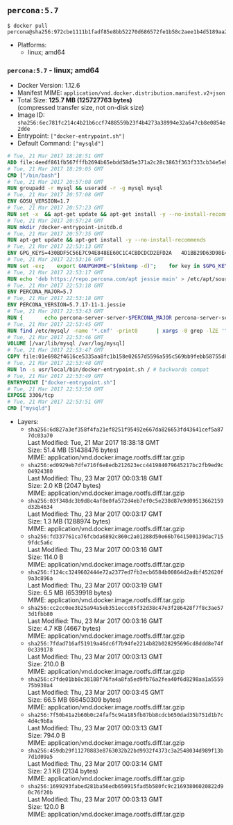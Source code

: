 ## `percona:5.7`

```console
$ docker pull percona@sha256:972cbe1111b1fadf85e8bb52270d686572fe1b58c2aee1b4d5189aa251681f26
```

-	Platforms:
	-	linux; amd64

### `percona:5.7` - linux; amd64

-	Docker Version: 1.12.6
-	Manifest MIME: `application/vnd.docker.distribution.manifest.v2+json`
-	Total Size: **125.7 MB (125727763 bytes)**  
	(compressed transfer size, not on-disk size)
-	Image ID: `sha256:6ec781fc214c4b21b6ccf7488559b23f4b4273a38994e32a647cb8e0854e2dde`
-	Entrypoint: `["docker-entrypoint.sh"]`
-	Default Command: `["mysqld"]`

```dockerfile
# Tue, 21 Mar 2017 18:28:51 GMT
ADD file:4eedf861fb567fffb2694b65ebdd58d5e371a2c28c3863f363f333cb34e5eb7b in / 
# Tue, 21 Mar 2017 18:29:05 GMT
CMD ["/bin/bash"]
# Tue, 21 Mar 2017 20:57:08 GMT
RUN groupadd -r mysql && useradd -r -g mysql mysql
# Tue, 21 Mar 2017 20:57:08 GMT
ENV GOSU_VERSION=1.7
# Tue, 21 Mar 2017 20:57:23 GMT
RUN set -x 	&& apt-get update && apt-get install -y --no-install-recommends ca-certificates wget && rm -rf /var/lib/apt/lists/* 	&& wget -O /usr/local/bin/gosu "https://github.com/tianon/gosu/releases/download/$GOSU_VERSION/gosu-$(dpkg --print-architecture)" 	&& wget -O /usr/local/bin/gosu.asc "https://github.com/tianon/gosu/releases/download/$GOSU_VERSION/gosu-$(dpkg --print-architecture).asc" 	&& export GNUPGHOME="$(mktemp -d)" 	&& gpg --keyserver ha.pool.sks-keyservers.net --recv-keys B42F6819007F00F88E364FD4036A9C25BF357DD4 	&& gpg --batch --verify /usr/local/bin/gosu.asc /usr/local/bin/gosu 	&& rm -r "$GNUPGHOME" /usr/local/bin/gosu.asc 	&& chmod +x /usr/local/bin/gosu 	&& gosu nobody true 	&& apt-get purge -y --auto-remove ca-certificates wget
# Tue, 21 Mar 2017 20:57:24 GMT
RUN mkdir /docker-entrypoint-initdb.d
# Tue, 21 Mar 2017 20:57:35 GMT
RUN apt-get update && apt-get install -y --no-install-recommends 		apt-transport-https ca-certificates 		pwgen 	&& rm -rf /var/lib/apt/lists/*
# Tue, 21 Mar 2017 22:53:13 GMT
ENV GPG_KEYS=430BDF5C56E7C94E848EE60C1C4CBDCDCD2EFD2A 	4D1BB29D63D98E422B2113B19334A25F8507EFA5
# Tue, 21 Mar 2017 22:53:16 GMT
RUN set -ex; 	export GNUPGHOME="$(mktemp -d)"; 	for key in $GPG_KEYS; do 		gpg --keyserver ha.pool.sks-keyservers.net --recv-keys "$key"; 	done; 	gpg --export $GPG_KEYS > /etc/apt/trusted.gpg.d/percona.gpg; 	rm -r "$GNUPGHOME"; 	apt-key list
# Tue, 21 Mar 2017 22:53:17 GMT
RUN echo 'deb https://repo.percona.com/apt jessie main' > /etc/apt/sources.list.d/percona.list
# Tue, 21 Mar 2017 22:53:18 GMT
ENV PERCONA_MAJOR=5.7
# Tue, 21 Mar 2017 22:53:18 GMT
ENV PERCONA_VERSION=5.7.17-11-1.jessie
# Tue, 21 Mar 2017 22:53:43 GMT
RUN { 		echo percona-server-server-$PERCONA_MAJOR percona-server-server/root_password password 'unused'; 		echo percona-server-server-$PERCONA_MAJOR percona-server-server/root_password_again password 'unused'; 	} | debconf-set-selections 	&& apt-get update 	&& apt-get install -y 		percona-server-server-$PERCONA_MAJOR=$PERCONA_VERSION 	&& rm -rf /var/lib/apt/lists/* 	&& sed -ri 's/^user\s/#&/' /etc/mysql/my.cnf 	&& rm -rf /var/lib/mysql && mkdir -p /var/lib/mysql /var/run/mysqld 	&& chown -R mysql:mysql /var/lib/mysql /var/run/mysqld 	&& chmod 777 /var/run/mysqld
# Tue, 21 Mar 2017 22:53:45 GMT
RUN find /etc/mysql/ -name '*.cnf' -print0 		| xargs -0 grep -lZE '^(bind-address|log)' 		| xargs -0 sed -Ei 's/^(bind-address|log)/#&/' 	&& myCnf="$(find /etc/mysql/ -name '*.cnf' -print0 		| xargs -0 grep -lE '^\[mysqld\]' 		| head -n1)" 	&& echo 'skip-host-cache\nskip-name-resolve' 		| awk '{ print } $1 == "[mysqld]" && c == 0 { c = 1; system("cat") }' "$myCnf" > /tmp/my.cnf 	&& mv /tmp/my.cnf "$myCnf"
# Tue, 21 Mar 2017 22:53:46 GMT
VOLUME [/var/lib/mysql /var/log/mysql]
# Tue, 21 Mar 2017 22:53:47 GMT
COPY file:01e6982f4616ce5335aa8fc1b158e02657d5596a595c569bb9febb58755d8095 in /usr/local/bin/ 
# Tue, 21 Mar 2017 22:53:48 GMT
RUN ln -s usr/local/bin/docker-entrypoint.sh / # backwards compat
# Tue, 21 Mar 2017 22:53:49 GMT
ENTRYPOINT ["docker-entrypoint.sh"]
# Tue, 21 Mar 2017 22:53:50 GMT
EXPOSE 3306/tcp
# Tue, 21 Mar 2017 22:53:51 GMT
CMD ["mysqld"]
```

-	Layers:
	-	`sha256:6d827a3ef358f4fa21ef8251f95492e667da826653fd43641cef5a877dc03a70`  
		Last Modified: Tue, 21 Mar 2017 18:38:18 GMT  
		Size: 51.4 MB (51438476 bytes)  
		MIME: application/vnd.docker.image.rootfs.diff.tar.gzip
	-	`sha256:ed0929eb7dfe716f6e8edb212623ecc441984079645217bc2fb9ed9c04924380`  
		Last Modified: Thu, 23 Mar 2017 00:03:18 GMT  
		Size: 2.0 KB (2047 bytes)  
		MIME: application/vnd.docker.image.rootfs.diff.tar.gzip
	-	`sha256:03f348dc3b9d8c4af8e0fa572d4eb7ef0c5e238d87e9d09513662159d32b4634`  
		Last Modified: Thu, 23 Mar 2017 00:03:17 GMT  
		Size: 1.3 MB (1288974 bytes)  
		MIME: application/vnd.docker.image.rootfs.diff.tar.gzip
	-	`sha256:fd337761ca76fcbda6892c860c2a01288d50e66b7641500139dac7159fdc5a6c`  
		Last Modified: Thu, 23 Mar 2017 00:03:16 GMT  
		Size: 114.0 B  
		MIME: application/vnd.docker.image.rootfs.diff.tar.gzip
	-	`sha256:f124cc3249602444e72a2377ed7fb3ecb6584b00864d2adbf452620f9a3c896a`  
		Last Modified: Thu, 23 Mar 2017 00:03:19 GMT  
		Size: 6.5 MB (6539918 bytes)  
		MIME: application/vnd.docker.image.rootfs.diff.tar.gzip
	-	`sha256:cc2cc0ee3b25a94a5eb351eccc05f32d38c47e3f286428f7f8c3ae573d1fbb80`  
		Last Modified: Thu, 23 Mar 2017 00:03:16 GMT  
		Size: 4.7 KB (4667 bytes)  
		MIME: application/vnd.docker.image.rootfs.diff.tar.gzip
	-	`sha256:7fdad716af51919a46dc6f7b94fe2214b82b028295696cd8ddd8e74f0c339178`  
		Last Modified: Thu, 23 Mar 2017 00:03:13 GMT  
		Size: 210.0 B  
		MIME: application/vnd.docker.image.rootfs.diff.tar.gzip
	-	`sha256:c7fde01bb8c38188f76fa4a8fa5ed9fb76a2fea40f6d8298aa1a555975b930a4`  
		Last Modified: Thu, 23 Mar 2017 00:03:45 GMT  
		Size: 66.5 MB (66450309 bytes)  
		MIME: application/vnd.docker.image.rootfs.diff.tar.gzip
	-	`sha256:7f50b41a2b60b0c24faf5c94a185fb87bb8cdcb650dad35b751d1b7c4d4c9b8a`  
		Last Modified: Thu, 23 Mar 2017 00:03:13 GMT  
		Size: 794.0 B  
		MIME: application/vnd.docker.image.rootfs.diff.tar.gzip
	-	`sha256:459db29f11270883e8763032b22bd9932f4373c3a2548034d989f13b7d1d09a5`  
		Last Modified: Thu, 23 Mar 2017 00:03:14 GMT  
		Size: 2.1 KB (2134 bytes)  
		MIME: application/vnd.docker.image.rootfs.diff.tar.gzip
	-	`sha256:1699293fabed281ba56edb650915fad5b580fc9c21693806020822d90c76f20b`  
		Last Modified: Thu, 23 Mar 2017 00:03:13 GMT  
		Size: 120.0 B  
		MIME: application/vnd.docker.image.rootfs.diff.tar.gzip
